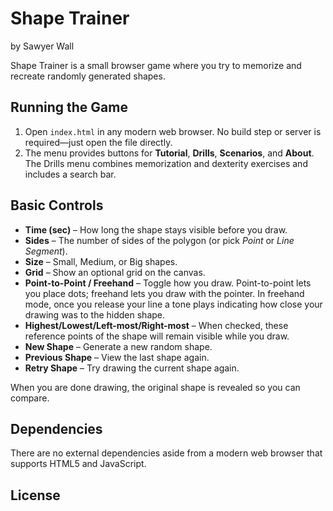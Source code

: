 # Shape Trainer

by Sawyer Wall

Shape Trainer is a small browser game where you try to memorize and recreate randomly generated shapes.

## Running the Game

1. Open `index.html` in any modern web browser. No build step or server is required—just open the file directly.
2. The menu provides buttons for **Tutorial**, **Drills**, **Scenarios**, and **About**. The Drills menu combines memorization and dexterity exercises and includes a search bar.

## Basic Controls

- **Time (sec)** – How long the shape stays visible before you draw.
- **Sides** – The number of sides of the polygon (or pick *Point* or *Line Segment*).
- **Size** – Small, Medium, or Big shapes.
- **Grid** – Show an optional grid on the canvas.
- **Point-to-Point / Freehand** – Toggle how you draw. Point-to-point lets you place dots; freehand lets you draw with the pointer.
  In freehand mode, once you release your line a tone plays indicating how close your drawing was to the hidden shape.
- **Highest/Lowest/Left-most/Right-most** – When checked, these reference points of the shape will remain visible while you draw.
- **New Shape** – Generate a new random shape.
- **Previous Shape** – View the last shape again.
- **Retry Shape** – Try drawing the current shape again.

When you are done drawing, the original shape is revealed so you can compare.

## Dependencies

There are no external dependencies aside from a modern web browser that supports HTML5 and JavaScript.

## License



